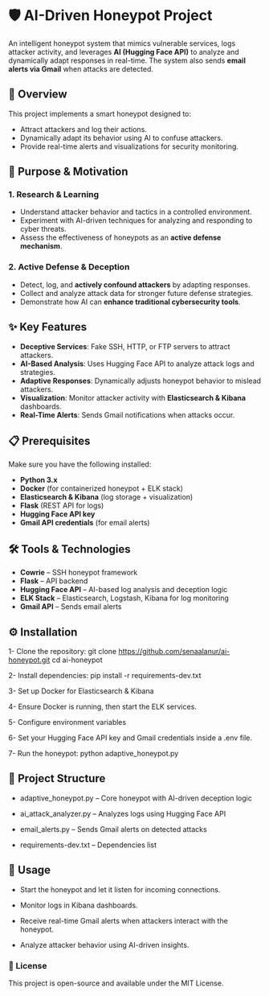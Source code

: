 # 🛡️ AI-Driven Honeypot Project  

An intelligent honeypot system that mimics vulnerable services, logs attacker activity, and leverages **AI (Hugging Face API)** to analyze and dynamically adapt responses in real-time. The system also sends **email alerts via Gmail** when attacks are detected.  

## 🔎 Overview  
This project implements a smart honeypot designed to:  
- Attract attackers and log their actions.  
- Dynamically adapt its behavior using AI to confuse attackers.  
- Provide real-time alerts and visualizations for security monitoring.  

## 🎯 Purpose & Motivation
  
### 1. Research & Learning  

- Understand attacker behavior and tactics in a controlled environment.  
- Experiment with AI-driven techniques for analyzing and responding to cyber threats.  
- Assess the effectiveness of honeypots as an **active defense mechanism**.  

### 2. Active Defense & Deception  

- Detect, log, and **actively confound attackers** by adapting responses.  
- Collect and analyze attack data for stronger future defense strategies.  
- Demonstrate how AI can **enhance traditional cybersecurity tools**.  

## ✨ Key Features
  
- **Deceptive Services**: Fake SSH, HTTP, or FTP servers to attract attackers.  
- **AI-Based Analysis**: Uses Hugging Face API to analyze attack logs and strategies.  
- **Adaptive Responses**: Dynamically adjusts honeypot behavior to mislead attackers.  
- **Visualization**: Monitor attacker activity with **Elasticsearch & Kibana** dashboards.  
- **Real-Time Alerts**: Sends Gmail notifications when attacks occur.  

## 📋 Prerequisites  
Make sure you have the following installed:  
- **Python 3.x**  
- **Docker** (for containerized honeypot + ELK stack)  
- **Elasticsearch & Kibana** (log storage + visualization)  
- **Flask** (REST API for logs)  
- **Hugging Face API key**  
- **Gmail API credentials** (for email alerts)  

## 🛠️ Tools & Technologies  
- **Cowrie** – SSH honeypot framework  
- **Flask** – API backend  
- **Hugging Face API** – AI-based log analysis and deception logic  
- **ELK Stack** – Elasticsearch, Logstash, Kibana for log monitoring  
- **Gmail API** – Sends email alerts  

## ⚙️ Installation  

1- Clone the repository:
git clone https://github.com/senaalanur/ai-honeypot.git
cd ai-honeypot

2- Install dependencies:
pip install -r requirements-dev.txt

3- Set up Docker for Elasticsearch & Kibana

4- Ensure Docker is running, then start the ELK services.

5- Configure environment variables


6- Set your Hugging Face API key and Gmail credentials inside a .env file.

7- Run the honeypot:
python adaptive_honeypot.py


## 📂 Project Structure

- adaptive_honeypot.py – Core honeypot with AI-driven deception logic

- ai_attack_analyzer.py – Analyzes logs using Hugging Face API

- email_alerts.py – Sends Gmail alerts on detected attacks

- requirements-dev.txt – Dependencies list

## 🚀 Usage

- Start the honeypot and let it listen for incoming connections.

- Monitor logs in Kibana dashboards.

- Receive real-time Gmail alerts when attackers interact with the honeypot.

- Analyze attacker behavior using AI-driven insights.

### 📜 License
This project is open-source and available under the MIT License.


